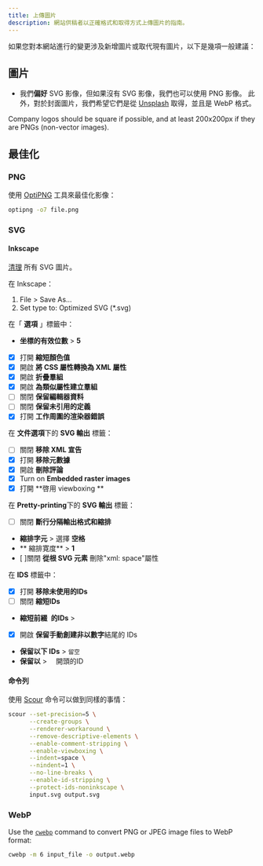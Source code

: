```yaml
---
title: 上傳圖片
description: 網站供稿者以正確格式和取得方式上傳圖片的指南。
---
```


如果您對本網站進行的變更涉及新增圖片或取代現有圖片，以下是幾項一般建議：

## 圖片

- 我們**偏好** SVG 影像，但如果沒有 SVG 影像，我們也可以使用 PNG 影像。 此外，對於封面圖片，我們希望它們是從 [Unsplash](https://unsplash.com) 取得，並且是 WebP 格式。

Company logos should be square if possible, and at least 200x200px if they are PNGs (non-vector images).

## 最佳化

### PNG

使用 [OptiPNG](https://sourceforge.net/projects/optipng) 工具來最佳化影像：

```bash
optipng -o7 file.png
```

### SVG

#### Inkscape

[清理](https://github.com/scour-project/scour) 所有 SVG 圖片。

在 Inkscape：

1. File > Save As...
2. Set type to: Optimized SVG (*.svg)

在「 **選項** 」標籤中：

- **坐標的有效位數** > **5**
- [x] 打開 **縮短顏色值**
- [x] 開啟 **將 CSS 屬性轉換為 XML 屬性**
- [x] 開啟 **折疊羣組**
- [x] 開啟 **為類似屬性建立羣組**
- [ ] 關閉 **保留編輯器資料**
- [ ] 關閉 **保留未引用的定義**
- [x] 打開 **工作周圍的渲染器錯誤**

在 **文件選項**下的 **SVG 輸出** 標籤：

- [ ] 關閉 **移除 XML 宣告**
- [x] 打開 **移除元數據**
- [x] 開啟 **刪除評論**
- [x] Turn on **Embedded raster images**
- [x] 打開 **啓用 viewboxing **

在 **Pretty-printing**下的 **SVG 輸出** 標籤：

- [ ] 關閉 **斷行分隔輸出格式和縮排**
- **縮排字元** > 選擇 **空格**
- ** 縮排寛度** > **1**
- [ ]關閉 **從根 SVG 元素** 刪除"xml: space"屬性

在 **IDS** 標籤中：

- [x] 打開 **移除未使用的IDs**
- [ ] 關閉 **縮短IDs**
- **縮短前綴` `的IDs** >
- [x] 開啟 **保留手動創建非以數字**結尾的 IDs
- **保留以下 IDs** > `留空`
- **保留以** > `  `開頭的ID</code>

#### 命令列

使用 [Scour](https://github.com/scour-project/scour) 命令可以做到同樣的事情：

```bash
scour --set-precision=5 \
      --create-groups \
      --renderer-workaround \
      --remove-descriptive-elements \
      --enable-comment-stripping \
      --enable-viewboxing \
      --indent=space \
      --nindent=1 \
      --no-line-breaks \
      --enable-id-stripping \
      --protect-ids-noninkscape \
      input.svg output.svg
```

### WebP

Use the [`cwebp`](https://developers.google.com/speed/webp/docs/using) command to convert PNG or JPEG image files to WebP format:

```bash
cwebp -m 6 input_file -o output.webp
```
